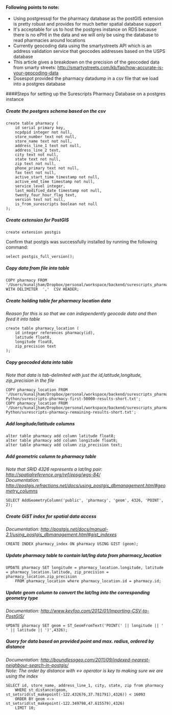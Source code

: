 #### Following points to note:

* Using postgressql for the pharmacy database as the postGIS extension is pretty robust and provides for much better spatial database support
* It's acceptable for us to host the postgres instance on RDS because there is no ePHI in the data and we will only be using the database to read pharmacies around locations
* Currently geocoding data using the smartystreets API which is an address validation service that geocodes addresses based on the USPS database
* This article gives a breakdown on the precision of the geocoded data from smarty streets: http://smartystreets.com/kb/faq/how-accurate-is-your-geocoding-data
* Dosespot provided the pharmacy datadump in a csv file that we load into a postgres database


####Steps for setting up the Surescripts Pharmacy Database on a postgres instance

##### Create the postgres schema based on the csv
```postgres
create table pharmacy (
	id serial primary key,
	ncpdpid integer not null,
	store_number text not null,
	store_name text not null,
	address_line_1 text not null,
	address_line_2 text,
	city text not null,
	state text not null,
	zip text not null,
	phone_primary text not null,
	fax text not null,
	active_start_time timestamp not null,
	active_end_time timestamp not null,
	service_level integer,
	last_modified_date timestamp not null,
	twenty_four_hour_flag text,
	version text not null,
	is_from_surescripts boolean not null
);
```

##### Create extension for PostGIS
```postgres
create extension postgis
```

Confirm that postgis was successfully installed by running the following command:
```postgres
select postgis_full_version();
```

##### Copy data from file into table
```postgres
COPY pharmacy FROM '/Users/kunaljham/Dropbox/personal/workspace/backend/surescripts_pharmacy/pharmacy.csv' WITH DELIMITER  ','  CSV HEADER; 
```

##### Create holding table for pharmacy location data
<i> Reason for this is so that we can independently geocode data and then feed it into table </i>
```postgres
create table pharmacy_location (
	id integer references pharmacy(id),
	latitude float8,
	longitude float8,
	zip_precision text
);
```

##### Copy geocoded data into table
<i> Note that data is tab-delimited with just the id,latitude,longitude, zip_precision in the file </i>
```postgres
COPY pharmacy_location FROM '/Users/kunaljham/Dropbox/personal/workspace/backend/surescripts_pharmacy/ListProcessing-Python/surescripts-pharmacy-first-50000-results-short.txt';
COPY pharmacy_location FROM '/Users/kunaljham/Dropbox/personal/workspace/backend/surescripts_pharmacy/ListProcessing-Python/surescripts-pharmacy-remaining-results-short.txt';
```

##### Add longitude/latitude columns
```postgres
alter table pharmacy add column latitude float8;
alter table pharmacy add column longitude float8;
alter table pharmacy add column zip_precision text;
```

##### Add geometric column to pharmacy table
<i> Note that SRID 4326 represents a lat/lng pair: http://spatialreference.org/ref/epsg/wgs-84/ </i> <br>
<i> Documentation: http://postgis.refractions.net/docs/using_postgis_dbmanagement.html#geometry_columns  </i>
``` postgres
SELECT AddGeometryColumn('public', 'pharmacy', 'geom', 4326, 'POINT', 2);
```

##### Create GiST index for spatial data access
<i> Documentation: http://postgis.net/docs/manual-2.1/using_postgis_dbmanagement.html#gist_indexes </i>
```postgres
CREATE INDEX pharmacy_index ON pharmacy USING GIST (geom);
```

##### Update pharmacy table to contain lat/lng data from pharmacy_location 
```postgres
UPDATE pharmacy SET longitude = pharmacy_location.longitude, latitude = pharmacy_location.latitude, zip_precision = pharmacy_location.zip_precision
	FROM pharmacy_location where pharmacy_location.id = pharmacy.id; 
```

##### Update geom column to convert the lat/lng into the corresponding geometry type
<i> Documentation: http://www.kevfoo.com/2012/01/Importing-CSV-to-PostGIS/ </i>
```postgres
UPDATE pharmacy SET geom = ST_GeomFromText('POINT(' || longitude || ' ' || latitude || ')',4326);
```

##### Query for data based on provided point and max. radius, ordered by distance
<i> Documentation: http://boundlessgeo.com/2011/09/indexed-nearest-neighbour-search-in-postgis/ </i> <br>
<i> Note: The order by distance with <-> operator is key to making sure we are using the index </i>
```postgres
SELECT id, store_name, address_line_1, city, state, zip from pharmacy
	WHERE st_distance(geom, st_setsrid(st_makepoint(-122.432676,37.781791),4326)) < 16093 
	ORDER BY geom <-> st_setsrid(st_makepoint(-122.349798,47.615579),4326)
	LIMIT 10;
```


